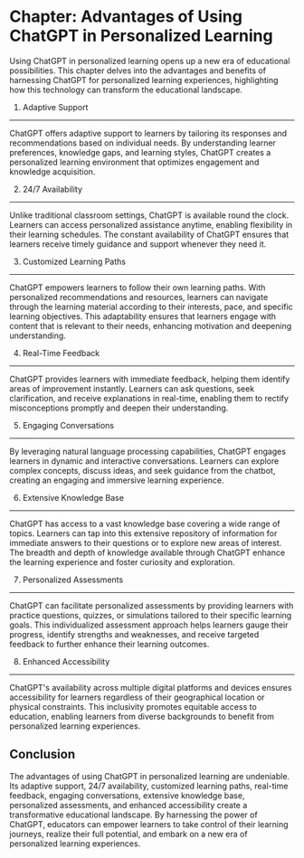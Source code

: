 Chapter: Advantages of Using ChatGPT in Personalized Learning
=============================================================

Using ChatGPT in personalized learning opens up a new era of educational possibilities. This chapter delves into the advantages and benefits of harnessing ChatGPT for personalized learning experiences, highlighting how this technology can transform the educational landscape.

1. Adaptive Support
-------------------

ChatGPT offers adaptive support to learners by tailoring its responses and recommendations based on individual needs. By understanding learner preferences, knowledge gaps, and learning styles, ChatGPT creates a personalized learning environment that optimizes engagement and knowledge acquisition.

2. 24/7 Availability
--------------------

Unlike traditional classroom settings, ChatGPT is available round the clock. Learners can access personalized assistance anytime, enabling flexibility in their learning schedules. The constant availability of ChatGPT ensures that learners receive timely guidance and support whenever they need it.

3. Customized Learning Paths
----------------------------

ChatGPT empowers learners to follow their own learning paths. With personalized recommendations and resources, learners can navigate through the learning material according to their interests, pace, and specific learning objectives. This adaptability ensures that learners engage with content that is relevant to their needs, enhancing motivation and deepening understanding.

4. Real-Time Feedback
---------------------

ChatGPT provides learners with immediate feedback, helping them identify areas of improvement instantly. Learners can ask questions, seek clarification, and receive explanations in real-time, enabling them to rectify misconceptions promptly and deepen their understanding.

5. Engaging Conversations
-------------------------

By leveraging natural language processing capabilities, ChatGPT engages learners in dynamic and interactive conversations. Learners can explore complex concepts, discuss ideas, and seek guidance from the chatbot, creating an engaging and immersive learning experience.

6. Extensive Knowledge Base
---------------------------

ChatGPT has access to a vast knowledge base covering a wide range of topics. Learners can tap into this extensive repository of information for immediate answers to their questions or to explore new areas of interest. The breadth and depth of knowledge available through ChatGPT enhance the learning experience and foster curiosity and exploration.

7. Personalized Assessments
---------------------------

ChatGPT can facilitate personalized assessments by providing learners with practice questions, quizzes, or simulations tailored to their specific learning goals. This individualized assessment approach helps learners gauge their progress, identify strengths and weaknesses, and receive targeted feedback to further enhance their learning outcomes.

8. Enhanced Accessibility
-------------------------

ChatGPT's availability across multiple digital platforms and devices ensures accessibility for learners regardless of their geographical location or physical constraints. This inclusivity promotes equitable access to education, enabling learners from diverse backgrounds to benefit from personalized learning experiences.

Conclusion
----------

The advantages of using ChatGPT in personalized learning are undeniable. Its adaptive support, 24/7 availability, customized learning paths, real-time feedback, engaging conversations, extensive knowledge base, personalized assessments, and enhanced accessibility create a transformative educational landscape. By harnessing the power of ChatGPT, educators can empower learners to take control of their learning journeys, realize their full potential, and embark on a new era of personalized learning experiences.
